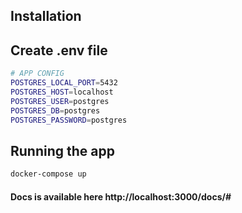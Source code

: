 
## Installation


## Create .env file

```bash
# APP CONFIG
POSTGRES_LOCAL_PORT=5432
POSTGRES_HOST=localhost
POSTGRES_USER=postgres
POSTGRES_DB=postgres
POSTGRES_PASSWORD=postgres
```

## Running the app

```bash
docker-compose up
```


#### Docs is available here http://localhost:3000/docs/#
